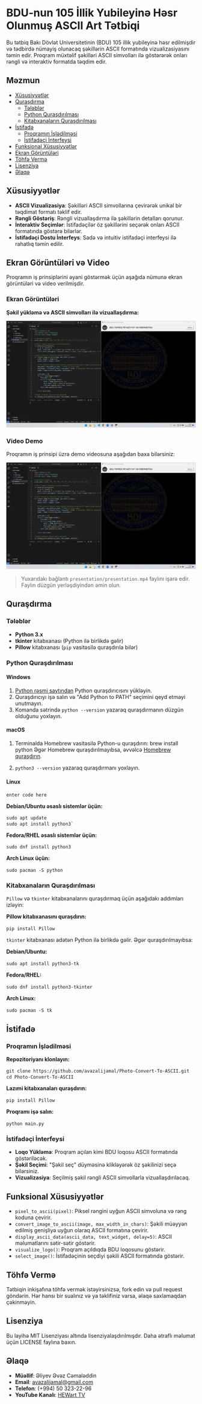 # BDU-nun 105 İllik Yubileyinə Həsr Olunmuş ASCII Art Tətbiqi

Bu tətbiq Bakı Dövlət Universitetinin (BDU) 105 illik yubileyinə həsr edilmişdir və tədbirdə nümayiş olunacaq şəkillərin ASCII formatında vizualizasiyasını təmin edir. Proqram müxtəlif şəkilləri ASCII simvolları ilə göstərərək onları rəngli və interaktiv formatda təqdim edir.

## Məzmun

- [Xüsusiyyətlər](#xüsusiyyətlər)
- [Quraşdırma](#quraşdırma)
  - [Tələblər](#tələblər)
  - [Python Quraşdırılması](#python-quraşdırılması)
  - [Kitabxanaların Quraşdırılması](#kitabxanaların-quraşdırılması)
- [İstifadə](#istifadə)
  - [Proqramın İşlədilməsi](#proqramın-işlədilməsi)
  - [İstifadəçi İnterfeysi](#istifadəçi-interfeysi)
- [Funksional Xüsusiyyətlər](#funksional-xüsusiyyətlər)
- [Ekran Görüntüləri](#ekran-görüntüləri)
- [Töhfə Vermə](#töhfə-vermə)
- [Lisenziya](#lisenziya)
- [Əlaqə](#əlaqə)

## Xüsusiyyətlər

- **ASCII Vizualizasiya**: Şəkilləri ASCII simvollarına çevirərək unikal bir təqdimat formatı təklif edir.
- **Rəngli Göstəriş**: Rəngli vizuallaşdırma ilə şəkillərin detalları qorunur.
- **İnteraktiv Seçimlər**: İstifadəçilər öz şəkillərini seçərək onları ASCII formatında göstərə bilərlər.
- **İstifadəçi Dostu İnterfeys**: Sadə və intuitiv istifadəçi interfeysi ilə rahatlıq təmin edilir.

## Ekran Görüntüləri və Video

Proqramın iş prinsiplərini əyani göstərmək üçün aşağıda nümunə ekran görüntüləri və video verilmişdir.

### Ekran Görüntüləri

**Şəkil yükləmə və ASCII simvolları ilə vizuallaşdırma:**

![Şəkil Yükləmə Ekranı](./presentation/presentation-1.png)

### Video Demo

Proqramın iş prinsipi üzrə demo videosuna aşağıdan baxa bilərsiniz:

[![Proqramın Demo Videosu](./presentation/presentation-1.png)](./presentation/presentation.mp4)

> Yuxarıdakı bağlantı `presentation/presentation.mp4` faylını işarə edir. Faylın düzgün yerləşdiyindən əmin olun.


## Quraşdırma

### Tələblər

- **Python 3.x**
- **tkinter** kitabxanası (Python ilə birlikdə gəlir)
- **Pillow** kitabxanası (`pip` vasitəsilə quraşdırıla bilər)

### Python Quraşdırılması

#### Windows

1. [Python rəsmi saytından](https://www.python.org/downloads/windows/) Python quraşdırıcısını yükləyin.
2. Quraşdırıcıyı işə salın və "Add Python to PATH" seçimini qeyd etməyi unutmayın.
3. Komanda sətrində `python --version` yazaraq quraşdırmanın düzgün olduğunu yoxlayın.

#### macOS

1. Terminalda Homebrew vasitəsilə Python-u quraşdırın:
   brew install python
Əgər Homebrew quraşdırılmayıbsa, əvvəlcə [Homebrew quraşdırın](https://brew.sh/).

2.  `python3 --version` yazaraq quraşdırmanı yoxlayın.

#### Linux

    enter code here

**Debian/Ubuntu əsaslı sistemlər üçün:**

	sudo apt update
	sudo apt install python3` 

**Fedora/RHEL əsaslı sistemlər üçün:**

	sudo dnf install python3

**Arch Linux üçün:**

`sudo pacman -S python` 

### Kitabxanaların Quraşdırılması

`Pillow` və `tkinter` kitabxanalarını quraşdırmaq üçün aşağıdakı addımları izləyin:

**Pillow kitabxanasını quraşdırın:**

`pip install Pillow` 

`tkinter` kitabxanası adətən Python ilə birlikdə gəlir. Əgər quraşdırılmayıbsa:

**Debian/Ubuntu:**


`sudo apt install python3-tk` 

**Fedora/RHEL:**

`sudo dnf install python3-tkinter` 

**Arch Linux:**

`sudo pacman -S tk` 

## İstifadə

### Proqramın İşlədilməsi

**Repozitoriyanı klonlayın:**

	git clone https://github.com/avazalijamal/Photo-Convert-To-ASCII.git
	cd Photo-Convert-To-ASCII


**Lazımi kitabxanaları quraşdırın:**

`pip install Pillow` 

**Proqramı işə salın:**

`python main.py` 

### İstifadəçi İnterfeysi

-   **Loqo Yükləmə**: Proqram açılan kimi BDU loqosu ASCII formatında göstəriləcək.
-   **Şəkil Seçimi**: "Şəkil seç" düyməsinə klikləyərək öz şəkilinizi seçə bilərsiniz.
-   **Vizualizasiya**: Seçilmiş şəkil rəngli ASCII simvollarla vizuallaşdırılacaq.

## Funksional Xüsusiyyətlər

-   `pixel_to_ascii(pixel)`: Piksel rəngini uyğun ASCII simvoluna və rəng koduna çevirir.
-   `convert_image_to_ascii(image, max_width_in_chars)`: Şəkili müəyyən edilmiş genişliyə uyğun olaraq ASCII formatına çevirir.
-   `display_ascii_data(ascii_data, text_widget, delay=5)`: ASCII məlumatlarını sətir-sətir göstərir.
-   `visualize_logo()`: Proqram açıldıqda BDU loqosunu göstərir.
-   `select_image()`: İstifadəçinin seçdiyi şəkili ASCII formatında göstərir.


## Töhfə Vermə

Tətbiqin inkişafına töhfə vermək istəyirsinizsə, fork edin və pull request göndərin. Hər hansı bir sualınız və ya təklifiniz varsa, əlaqə saxlamaqdan çəkinməyin.

## Lisenziya

Bu layihə MIT Lisenziyası altında lisenziyalaşdırılmışdır. Daha ətraflı məlumat üçün LICENSE faylına baxın.

## Əlaqə

-   **Müəllif**: Əliyev Əvəz Cəmaləddin
-   **Email**: avazalijamal@gmail.com
-   **Telefon**: (+994) 50 323-22-96
-   **YouTube Kanalı**: [HEWart TV](https://youtube.com/c/HEWartTV)
